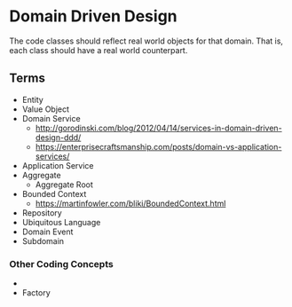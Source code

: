 # Domain Driven Design

The code classes should reflect real world objects for that domain. That is, each class should have a real world counterpart.


## Terms

- Entity
- Value Object
- Domain Service
  - http://gorodinski.com/blog/2012/04/14/services-in-domain-driven-design-ddd/
  - https://enterprisecraftsmanship.com/posts/domain-vs-application-services/
- Application Service
- Aggregate
  - Aggregate Root
- Bounded Context
  - https://martinfowler.com/bliki/BoundedContext.html
- Repository
- Ubiquitous Language
- Domain Event
- Subdomain

### Other Coding Concepts
- 
- Factory
